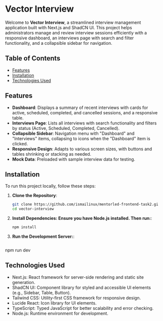 # Vector Interview

Welcome to **Vector Interview**, a streamlined interview management application built with Next.js and ShadCN UI. This project helps administrators manage and review interview sessions efficiently with a responsive dashboard, an interviews page with search and filter functionality, and a collapsible sidebar for navigation.

## Table of Contents

- [Features](#features)
- [Installation](#installation)
- [Technologies Used](#technologies-used)

## Features

- **Dashboard**: Displays a summary of recent interviews with cards for active, scheduled, completed, and cancelled sessions, and a responsive table.
- **Interviews Page**: Lists all interviews with search functionality and filters by status (Active, Scheduled, Completed, Cancelled).
- **Collapsible Sidebar**: Navigation menu with "Dashboard" and "Interviews" items, collapsing to icons when the "Dashboard" item is clicked.
- **Responsive Design**: Adapts to various screen sizes, with buttons and tables shrinking or stacking as needed.
- **Mock Data**: Preloaded with sample interview data for testing.

## Installation

To run this project locally, follow these steps:

1. **Clone the Repository**:
   ```bash
   git clone https://github.com/ismailinux/mentorled-frontend-task2.git
   cd vector-interview

2. **Install Dependencies: Ensure you have Node.js installed. Then run:**:
   ```bash
   npm install

3. **Run the Development Server:**:
   ```bash
  npm run dev

  ## Technologies Used
- Next.js: React framework for server-side rendering and static site generation.
- ShadCN UI: Component library for styled and accessible UI elements (e.g., Sidebar, Table, Button).
- Tailwind CSS: Utility-first CSS framework for responsive design.
- Lucide React: Icon library for UI elements.
- TypeScript: Typed JavaScript for better scalability and error checking.
- Node.js: Runtime environment for development.